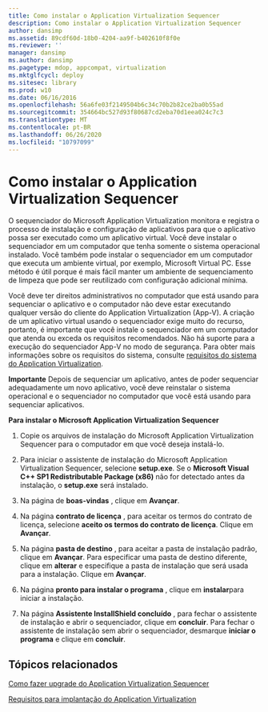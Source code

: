 ```yaml
---
title: Como instalar o Application Virtualization Sequencer
description: Como instalar o Application Virtualization Sequencer
author: dansimp
ms.assetid: 89cdf60d-18b0-4204-aa9f-b402610f8f0e
ms.reviewer: ''
manager: dansimp
ms.author: dansimp
ms.pagetype: mdop, appcompat, virtualization
ms.mktglfcycl: deploy
ms.sitesec: library
ms.prod: w10
ms.date: 06/16/2016
ms.openlocfilehash: 56a6fe03f2149504b6c34c70b2b82ce2ba0b55ad
ms.sourcegitcommit: 354664bc527d93f80687cd2eba70d1eea024c7c3
ms.translationtype: MT
ms.contentlocale: pt-BR
ms.lasthandoff: 06/26/2020
ms.locfileid: "10797099"
---
```

# Como instalar o Application Virtualization Sequencer


O sequenciador do Microsoft Application Virtualization monitora e registra o processo de instalação e configuração de aplicativos para que o aplicativo possa ser executado como um aplicativo virtual. Você deve instalar o sequenciador em um computador que tenha somente o sistema operacional instalado. Você também pode instalar o sequenciador em um computador que executa um ambiente virtual, por exemplo, Microsoft Virtual PC. Esse método é útil porque é mais fácil manter um ambiente de sequenciamento de limpeza que pode ser reutilizado com configuração adicional mínima.

Você deve ter direitos administrativos no computador que está usando para sequenciar o aplicativo e o computador não deve estar executando qualquer versão do cliente do Application Virtualization (App-V). A criação de um aplicativo virtual usando o sequenciador exige muito do recurso, portanto, é importante que você instale o sequenciador em um computador que atenda ou exceda os requisitos recomendados. Não há suporte para a execução do sequenciador App-V no modo de segurança. Para obter mais informações sobre os requisitos do sistema, consulte [requisitos do sistema do Application Virtualization](application-virtualization-system-requirements.md).

**Importante**  Depois de sequenciar um aplicativo, antes de poder sequenciar adequadamente um novo aplicativo, você deve reinstalar o sistema operacional e o sequenciador no computador que você está usando para sequenciar aplicativos.

 

**Para instalar o Microsoft Application Virtualization Sequencer**

1.  Copie os arquivos de instalação do Microsoft Application Virtualization Sequencer para o computador em que você deseja instalá-lo.

2.  Para iniciar o assistente de instalação do Microsoft Application Virtualization Sequencer, selecione **setup.exe**. Se o **Microsoft Visual C++ SP1 Redistributable Package (x86)** não for detectado antes da instalação, o **setup.exe** será instalado.

3.  Na página de **boas-vindas** , clique em **Avançar**.

4.  Na página **contrato de licença** , para aceitar os termos do contrato de licença, selecione **aceito os termos do contrato de licença**. Clique em **Avançar**.

5.  Na página **pasta de destino** , para aceitar a pasta de instalação padrão, clique em **Avançar**. Para especificar uma pasta de destino diferente, clique em **alterar** e especifique a pasta de instalação que será usada para a instalação. Clique em **Avançar**.

6.  Na página **pronto para instalar o programa** , clique em **instalar**para iniciar a instalação.

7.  Na página **Assistente InstallShield concluído** , para fechar o assistente de instalação e abrir o sequenciador, clique em **concluir**. Para fechar o assistente de instalação sem abrir o sequenciador, desmarque **iniciar o programa** e clique em **concluir**.

## Tópicos relacionados


[Como fazer upgrade do Application Virtualization Sequencer](how-to-upgrade-the-application-virtualization-sequencer.md)

[Requisitos para implantação do Application Virtualization](application-virtualization-deployment-requirements.md)

 

 





